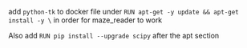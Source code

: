 add `python-tk` to docker file under `RUN apt-get -y update && apt-get install -y \` in order for maze_reader to work

Also add `RUN pip install --upgrade scipy` after the apt section